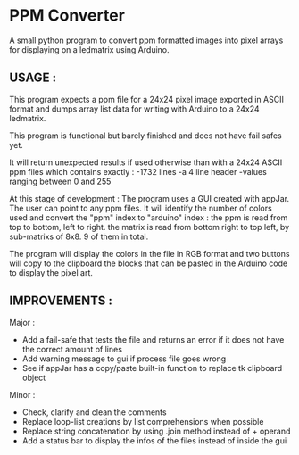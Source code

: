 # PPM Converter

A small python program to convert ppm formatted images into pixel arrays for displaying on a ledmatrix using Arduino.

## USAGE :

This program expects a ppm file for a 24x24 pixel image exported in ASCII format and dumps array list data for writing with Arduino to a 24x24 ledmatrix.

This program is functional but barely finished and does not have fail safes yet.

It will return unexpected results if used otherwise than with a 24x24 ASCII ppm files which contains exactly :
-1732 lines
-a 4 line header
-values ranging between 0 and 255

At this stage of development :
The program uses a GUI created with appJar.
The user can point to any ppm files.
It will identify the number of colors used and convert the "ppm" index to "arduino" index :
    the ppm is read from top to bottom, left to right.
    the matrix is read from bottom right to top left, by sub-matrixs of 8x8. 9 of them in total.

The program will display the colors in the file in RGB format and two buttons will copy to the clipboard the blocks that can be pasted in the Arduino code to display the pixel art.


## IMPROVEMENTS :


Major :
- Add a fail-safe that tests the file and returns an error if it does not have the correct amount of lines
- Add warning message to gui if process file goes wrong
- See if appJar has a copy/paste built-in function to replace tk clipboard object

Minor :
- Check, clarify and clean the comments
- Replace loop-list creations by list comprehensions when possible
- Replace string concatenation by using .join method instead of + operand
- Add a status bar to display the infos of the files instead of inside the gui
